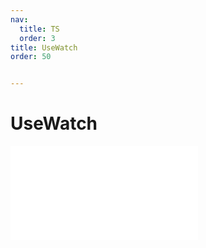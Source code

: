 ```yaml
---
nav: 
  title: TS
  order: 3
title: UseWatch
order: 50


---
```


# UseWatch 
<embed src="./embed/_useWatch.md"></embed> 
